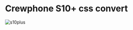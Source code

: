 # Crewphone S10+ css convert

![s10plus](https://user-images.githubusercontent.com/65158384/160918586-751fc4c5-61d7-499f-8a59-cd8cc0a88ed9.png)
